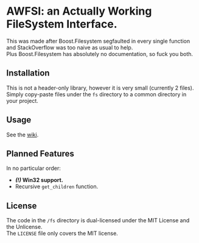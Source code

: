# AWFSI: an Actually Working FileSystem Interface.
This was made after Boost.Filesystem segfaulted in every single function and StackOverflow was too naive as usual to help.  
Plus Boost.Filesystem has absolutely no documentation, so fuck you both.

## Installation
This is not a header-only library, however it is very small (currently 2 files).
Simply copy-paste files under the `fs` directory to a common directory in your project.

## Usage
See the [wiki](https://github.com/initium-apps/awfsi/wiki/Usage).

## Planned Features
In no particular order:

 * **_(!)_ Win32 support.**
 * Recursive `get_children` function.

## License
The code in the `/fs` directory is dual-licensed under the MIT License and the Unlicense.  
The `LICENSE` file only covers the MIT license.
